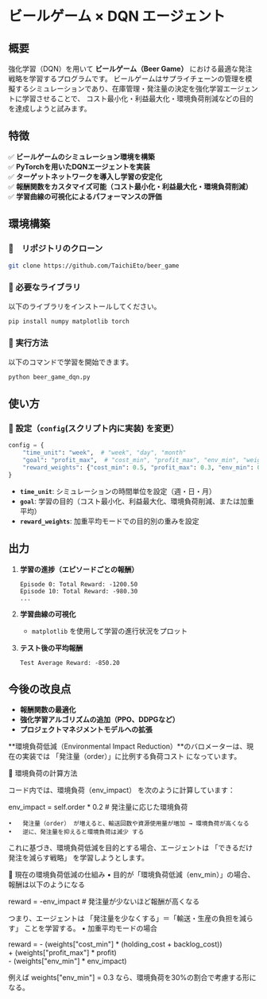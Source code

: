 # ビールゲーム × DQN エージェント

## 概要
強化学習（DQN）を用いて **ビールゲーム（Beer Game）** における最適な発注戦略を学習するプログラムです。
ビールゲームはサプライチェーンの管理を模擬するシミュレーションであり、在庫管理・発注量の決定を強化学習エージェントに学習させることで、
コスト最小化・利益最大化・環境負荷削減などの目的を達成しようと試みます。

## 特徴
✅ **ビールゲームのシミュレーション環境を構築**  
✅ **PyTorchを用いたDQNエージェントを実装**  
✅ **ターゲットネットワークを導入し学習の安定化**  
✅ **報酬関数をカスタマイズ可能（コスト最小化・利益最大化・環境負荷削減）**  
✅ **学習曲線の可視化によるパフォーマンスの評価**  

## 環境構築
### 🔹　リポジトリのクローン
```bash
git clone https://github.com/TaichiEto/beer_game
```
### 🔹 必要なライブラリ
以下のライブラリをインストールしてください。
```bash
pip install numpy matplotlib torch
```

### 🔹 実行方法
以下のコマンドで学習を開始できます。
```bash
python beer_game_dqn.py
```

## 使い方
### 🔹 設定（`config`(スクリプト内に実装) を変更）
```python
config = {
    "time_unit": "week",  # "week", "day", "month"
    "goal": "profit_max",  # "cost_min", "profit_max", "env_min", "weighted"
    "reward_weights": {"cost_min": 0.5, "profit_max": 0.3, "env_min": 0.2},
}
```

- **`time_unit`**: シミュレーションの時間単位を設定（週・日・月）
- **`goal`**: 学習の目的（コスト最小化、利益最大化、環境負荷削減、または加重平均）
- **`reward_weights`**: 加重平均モードでの目的別の重みを設定

## 出力
1. **学習の進捗（エピソードごとの報酬）**
   ```
   Episode 0: Total Reward: -1200.50
   Episode 10: Total Reward: -980.30
   ...
   ```
2. **学習曲線の可視化**
   - `matplotlib` を使用して学習の進行状況をプロット

3. **テスト後の平均報酬**
   ```
   Test Average Reward: -850.20
   ```

## 今後の改良点
- **報酬関数の最適化**
- **強化学習アルゴリズムの追加（PPO、DDPGなど）**
- **プロジェクトマネジメントモデルへの拡張**


**環境負荷低減（Environmental Impact Reduction）**のバロメーターは、現在の実装では 「発注量（order）」に比例する負荷コスト になっています。

🔹 環境負荷の計算方法

コード内では、環境負荷（env_impact） を次のように計算しています：

env_impact = self.order * 0.2  # 発注量に応じた環境負荷

	•	発注量（order） が増えると、輸送回数や資源使用量が増加 → 環境負荷が高くなる
	•	逆に、発注量を抑えると環境負荷は減少 する

これに基づき、環境負荷低減を目的とする場合、エージェントは 「できるだけ発注を減らす戦略」 を学習しようとします。

🔹 現在の環境負荷低減の仕組み
	•	目的が「環境負荷低減（env_min）」の場合、報酬は以下のようになる

reward = -env_impact  # 発注量が少ないほど報酬が高くなる

つまり、エージェントは 「発注量を少なくする」＝「輸送・生産の負担を減らす」 ことを学習する。
	•	加重平均モードの場合

reward = - (weights["cost_min"] * (holding_cost + backlog_cost)) \
         + (weights["profit_max"] * profit) \
         - (weights["env_min"] * env_impact)

例えば weights["env_min"] = 0.3 なら、環境負荷を30%の割合で考慮する形になる。


